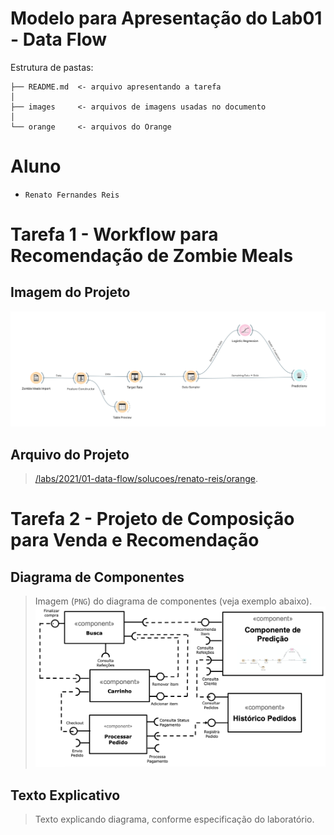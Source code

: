 # Modelo para Apresentação do Lab01 - Data Flow

Estrutura de pastas:

~~~
├── README.md  <- arquivo apresentando a tarefa
│
├── images     <- arquivos de imagens usadas no documento
│
└── orange     <- arquivos do Orange
~~~

# Aluno
* `Renato Fernandes Reis`

# Tarefa 1 - Workflow para Recomendação de Zombie Meals

## Imagem do Projeto
![Workflow Orange](images/orange-zombie-meals-prediction.png)

## Arquivo do Projeto
> [/labs/2021/01-data-flow/solucoes/renato-reis/orange](../../../labs/2021/01-data-flow/solucoes/renato-reis/orange/zombie-meals.ows).

# Tarefa 2 - Projeto de Composição para Venda e Recomendação

## Diagrama de Componentes

> Imagem (`PNG`) do diagrama de componentes (veja exemplo abaixo).
![Diagrama Venda](images/diagrama-componentes-venda.png)

## Texto Explicativo

> Texto explicando diagrama, conforme especificação do laboratório.

